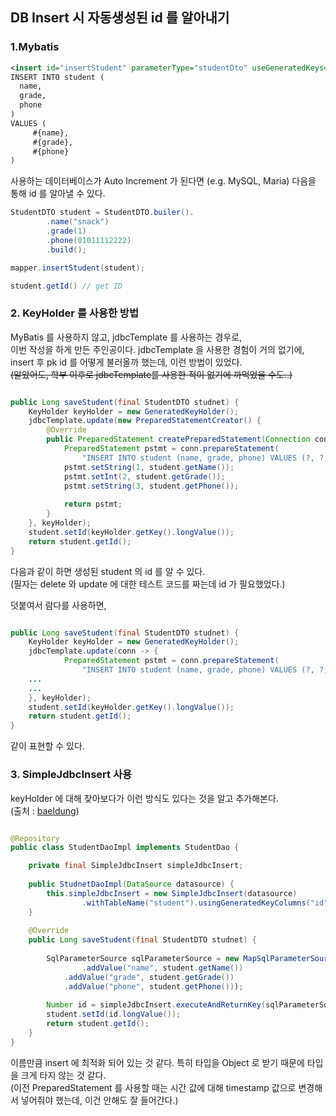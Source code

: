 ## DB Insert 시 자동생성된 id 를 알아내기

### 1.Mybatis

```xml
<insert id="insertStudent" parameterType="studentDto" useGeneratedKeys="true" keyProperty="id">
INSERT INTO student (
  name,
  grade, 
  phone
)
VALUES (
	 #{name}, 
	 #{grade}, 
	 #{phone}
)
```
  
사용하는 데이터베이스가 Auto Increment 가 된다면 (e.g. MySQL, Maria) 다음을 통해 id 를 알아낼 수 있다.
  
```java
StudentDTO student = StudentDTO.builer().
        .name("snack")
        .grade(1)
        .phone(01011112222)
        .build();

mapper.insertStudent(student);

student.getId() // get ID
```

### 2. KeyHolder 를 사용한 방법

MyBatis 를 사용하지 않고, jdbcTemplate 를 사용하는 경우로,  
이번 작성을 하게 만든 주인공이다. jdbcTemplate 을 사용한 경험이 거의 없기에, insert 후 pk id 를 어떻게 불러올까 했는데, 이런 방법이 있었다.  
~~(알았어도, 학부 이후로 jdbcTemplate를 사용한 적이 없기에 까먹었을 수도..)~~

```java

public Long saveStudent(final StudentDTO studnet) {
	KeyHolder keyHolder = new GeneratedKeyHolder();
	jdbcTemplate.update(new PreparedStatementCreator() {
	    @Override
        public PreparedStatement createPreparedStatement(Connection conn) throws SQLException {
			PreparedStatement pstmt = conn.prepareStatement(
				"INSERT INTO student (name, grade, phone) VALUES (?, ?, ?)", new String[] {"id"});
			pstmt.setString(1, student.getName());
			pstmt.setInt(2, student.getGrade());
			pstmt.setString(3, student.getPhone());
			
			return pstmt;
		}
	}, keyHolder);
	student.setId(keyHolder.getKey().longValue());
	return student.getId();
}
```

다음과 같이 하면 생성된 student 의 id 를 알 수 있다.  
(필자는 delete 와 update 에 대한 테스트 코드를 짜는데 id 가 필요했었다.)

덧붙여서 람다를 사용하면,

```java

public Long saveStudent(final StudentDTO studnet) {
	KeyHolder keyHolder = new GeneratedKeyHolder();
	jdbcTemplate.update(conn -> {
			PreparedStatement pstmt = conn.prepareStatement(
				"INSERT INTO student (name, grade, phone) VALUES (?, ?, ?)", new String[] {"id"});
	...
	...
	}, keyHolder);
	student.setId(keyHolder.getKey().longValue());
	return student.getId();
}
```

같이 표현할 수 있다.

### 3. SimpleJdbcInsert 사용

keyHolder 에 대해 찾아보다가 이런 방식도 있다는 것을 알고 추가해본다.  
(출처 : [baeldung](https://www.baeldung.com/spring-jdbc-autogenerated-keys))

```java

@Repository
public class StudentDaoImpl implements StudentDao {

    private final SimpleJdbcInsert simpleJdbcInsert;
	
	public StudnetDaoImpl(DataSource datasource) {
	    this.simpleJdbcInsert = new SimpleJdbcInsert(datasource)
		        .withTableName("student").usingGeneratedKeyColumns("id");
	}
	
	@Override
	public Long saveStudent(final StudentDTO studnet) {
	
	    SqlParameterSource sqlParameterSource = new MapSqlParameterSource()
		        .addValue("name", student.getName())
			.addValue("grade", student.getGrade())
			.addValue("phone", student.getPhone()));
				
		Number id = simpleJdbcInsert.executeAndReturnKey(sqlParameterSource);
		student.setId(id.longValue());
		return student.getId();
	}
}
```

이름만큼 insert 에 최적화 되어 있는 것 같다. 특히 타입을 Object 로 받기 때문에 타입을 크게 타지 않는 것 같다.  
(이전 PreparedStatement 를 사용할 때는 시간 값에 대해 timestamp 값으로 변경해서 넣어줘야 했는데, 이건 안해도 잘 들어간다.)
